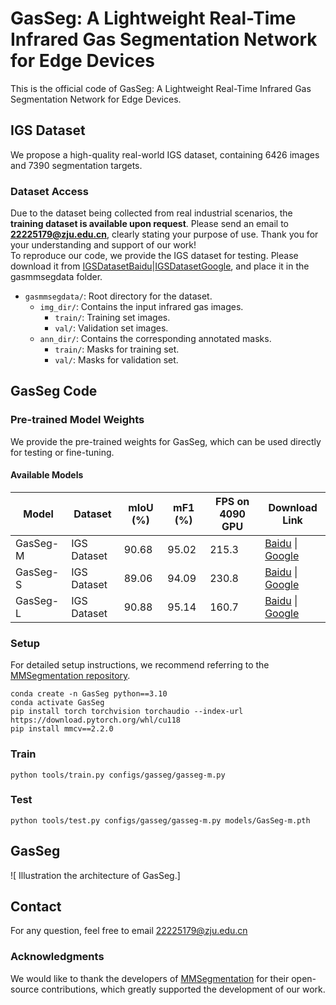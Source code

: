 # GasSeg: A Lightweight Real-Time Infrared Gas Segmentation Network for Edge Devices
This is the official code of GasSeg: A Lightweight Real-Time Infrared Gas Segmentation Network for Edge Devices.
## IGS Dataset
We propose a high-quality real-world IGS dataset, containing 6426 images and 7390 segmentation targets.
### Dataset Access  
Due to the dataset being collected from real industrial scenarios, the **training dataset is available upon request**. Please send an email to **22225179@zju.edu.cn**, clearly stating your purpose of use. 
Thank you for your understanding and support of our work!  
To reproduce our code, we provide the IGS dataset for testing. Please download it from [IGSDatasetBaidu](https://pan.baidu.com/s/1vsZzKwNGN9HidwH3A7hjJg?pwd=s86q)|[IGSDatasetGoogle](https://drive.google.com/file/d/1lL85nHVPwSduACYm7NNHIjO_ltDjZCy8/view?usp=drive_link), and place it in the gasmmsegdata folder.
- `gasmmsegdata/`: Root directory for the dataset.
  - `img_dir/`: Contains the input infrared gas images.
    - `train/`: Training set images.
    - `val/`: Validation set images.
  - `ann_dir/`: Contains the corresponding annotated masks.
    - `train/`: Masks for training set.
    - `val/`: Masks for validation set.


## GasSeg Code
### Pre-trained Model Weights 
We provide the pre-trained weights for GasSeg, which can be used directly for testing or fine-tuning.  
#### Available Models  
| Model       | Dataset     | mIoU (%) | mF1 (%) | FPS on 4090 GPU| Download Link |
|-------------|-------------|----------|---------|--------------- |---------------|
| GasSeg-M    | IGS Dataset | 90.68    | 95.02   |215.3| [Baidu](https://pan.baidu.com/s/1TbOuM8yo0ZfAwnLeoCd7Xw?pwd=vmba) \| [Google](https://drive.google.com/file/d/1RZQ5AaWgEV6MMO1SLvHOKhtWLVjFOttg/view?usp=drive_link) |
| GasSeg-S    | IGS Dataset | 89.06    | 94.09   |230.8| [Baidu](https://pan.baidu.com/s/1ooNMbFHmdojCm3-r0WNJmA?pwd=26b3) \| [Google](https://drive.google.com/file/d/1RZQ5AaWgEV6MMO1SLvHOKhtWLVjFOttg/view?usp=drive_link) |
| GasSeg-L    | IGS Dataset | 90.88    | 95.14   |160.7| [Baidu](https://pan.baidu.com/s/17zOqLvPzQ6-_7U6au4U_dw?pwd=itx4) \| [Google](https://drive.google.com/file/d/1Y56JGj2zsr7FSk7LAL_SiLWSyDFoikkj/view?usp=drive_link) |
### Setup
For detailed setup instructions, we recommend referring to the [MMSegmentation repository](https://github.com/open-mmlab/mmsegmentation).
```
conda create -n GasSeg python==3.10
conda activate GasSeg
pip install torch torchvision torchaudio --index-url https://download.pytorch.org/whl/cu118
pip install mmcv==2.2.0
```
### Train
```
python tools/train.py configs/gasseg/gasseg-m.py
```
### Test
```
python tools/test.py configs/gasseg/gasseg-m.py models/GasSeg-m.pth
```
## GasSeg
![ Illustration the architecture of GasSeg.]

## Contact   
For any question, feel free to email <22225179@zju.edu.cn>

### Acknowledgments
We would like to thank the developers of [MMSegmentation](https://github.com/open-mmlab/mmsegmentation) for their open-source contributions, which greatly supported the development of our work.
